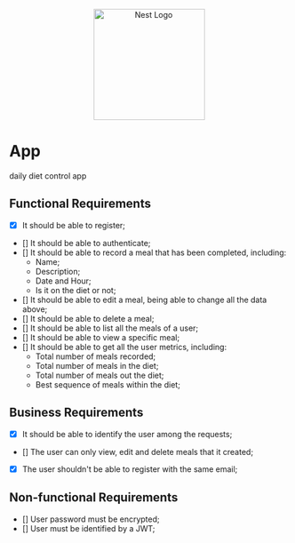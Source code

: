 <p align="center">
  <a href="http://nestjs.com/" target="blank"><img src="https://nestjs.com/img/logo-small.svg" width="200" alt="Nest Logo" /></a>
</p>

[circleci-image]: https://img.shields.io/circleci/build/github/nestjs/nest/master?token=abc123def456
[circleci-url]: https://circleci.com/gh/nestjs/nest

# App

daily diet control app

## Functional Requirements
- [x] It should be able to register;
- [] It should be able to authenticate;
- [] It should be able to record a meal that has been completed, including:
  - Name;
  - Description;
  - Date and Hour;
  - Is it on the diet or not;
- [] It should be able to edit a meal, being able to change all the data above;
- [] It should be able to delete a meal;
- [] It should be able to list all the meals of a user;
- [] It should be able to view a specific meal;
- [] It should be able to get all the user metrics, including:
  - Total number of meals recorded;
  - Total number of meals in the diet;
  - Total number of meals out the diet;
  - Best sequence of meals within the diet;

## Business Requirements
- [x] It should be able to identify the user among the requests;
- [] The user can only view, edit and delete meals that it created;
- [x] The user shouldn't be able to register with the same email;

## Non-functional Requirements
- [] User password must be encrypted;
- [] User must be identified by a JWT;
